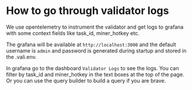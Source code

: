 # How to go through validator logs

We use opentelemetry to instrument the validator and get logs to grafana with some context fields like task_id, miner_hotkey etc.

The grafana will be available at `http://localhost:3000` and the default username is `admin` and password is generated during startup and stored in the .vali.env.

In grafana go to the dashboard `Validator Logs` to see the logs. You can filter by task_id and miner_hotkey in the text boxes at the top of the page. Or you can use the query builder to build a query if you are brave.
